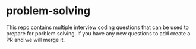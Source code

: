 # problem-solving

This repo contains multiple interview coding questions that can be used to prepare for porblem solving. 
If you have any new questions to add create a PR and we will merge it.
